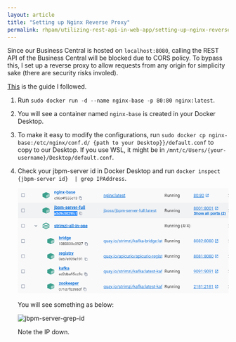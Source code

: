 ```yaml
---
layout: article
title: "Setting up Nginx Reverse Proxy"
permalink: rhpam/utilizing-rest-api-in-web-app/setting-up-nginx-reverse-proxy
---
```


Since our Business Central is hosted on `localhost:8080`, calling the REST API of the Business Central will be blocked due to CORS policy. To bypass this, I set up a reverse proxy to allow requests from any origin for simplicity sake (there are security risks involed).

[This](https://www.youtube.com/watch?v=ZmH1L1QeNHk&ab_channel=CameronMcKenzie) is the guide I followed.

1. Run `sudo docker run -d --name nginx-base -p 80:80 nginx:latest`.

2. You will see a container named `nginx-base` is created in your Docker Desktop.

3. To make it easy to modify the configurations, run `sudo docker cp nginx-base:/etc/nginx/conf.d/ {path to your Desktop}}/default.conf` to copy to our Desktop. If you use WSL, it might be in `/mnt/c/Users/{your-username}/Desktop/default.conf`.

4. Check your jbpm-server id in Docker Desktop and run `docker inspect {jbpm-server id}  | grep IPAddress`.

   ![jbpm-server-id](../assets/images/business-central/docker/jbpm-server-id.png)

   You will see something as below:

   ![jbpm-server-grep-id](../assets/images/business-central/docker/jbpm-server-grep-id.png)

   Note the IP down.
